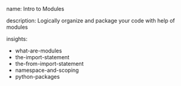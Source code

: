 name: Intro to Modules

description: Logically organize and package your code with help of modules

insights:
  - what-are-modules
  - the-import-statement
  - the-from-import-statement
  - namespace-and-scoping
  - python-packages
